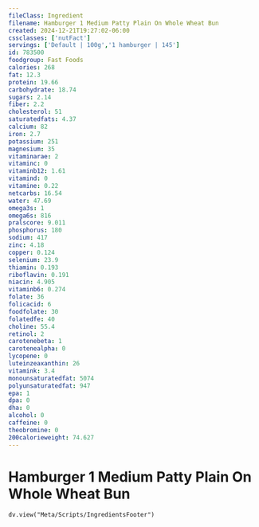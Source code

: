```yaml
---
fileClass: Ingredient
filename: Hamburger 1 Medium Patty Plain On Whole Wheat Bun
created: 2024-12-21T19:27:02-06:00
cssclasses: ['nutFact']
servings: ['Default | 100g','1 hamburger | 145']
id: 783500
foodgroup: Fast Foods
calories: 268
fat: 12.3
protein: 19.66
carbohydrate: 18.74
sugars: 2.14
fiber: 2.2
cholesterol: 51
saturatedfats: 4.37
calcium: 82
iron: 2.7
potassium: 251
magnesium: 35
vitaminarae: 2
vitaminc: 0
vitaminb12: 1.61
vitamind: 0
vitamine: 0.22
netcarbs: 16.54
water: 47.69
omega3s: 1
omega6s: 816
pralscore: 9.011
phosphorus: 180
sodium: 417
zinc: 4.18
copper: 0.124
selenium: 23.9
thiamin: 0.193
riboflavin: 0.191
niacin: 4.905
vitaminb6: 0.274
folate: 36
folicacid: 6
foodfolate: 30
folatedfe: 40
choline: 55.4
retinol: 2
carotenebeta: 1
carotenealpha: 0
lycopene: 0
luteinzeaxanthin: 26
vitamink: 3.4
monounsaturatedfat: 5074
polyunsaturatedfat: 947
epa: 1
dpa: 0
dha: 0
alcohol: 0
caffeine: 0
theobromine: 0
200calorieweight: 74.627
---
```


# Hamburger 1 Medium Patty Plain On Whole Wheat Bun

```dataviewjs
dv.view("Meta/Scripts/IngredientsFooter")
```